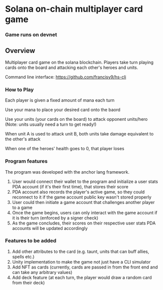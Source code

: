 # Solana on-chain multiplayer card game

### Game runs on devnet


## Overview

Multiplayer card game on the solana blockchain. Players take turn playing cards onto the board and attacking each other's heroes and units.

Command line interface: https://github.com/francisy9/hs-cli


### How to Play
Each player is given a fixed amount of mana each turn

Use your mana to place your desired card onto the baord

Use your units (your cards on the board) to attack opponent units/hero (Note: units usually need a turn to get ready!)

When unit A is used to attack unit B, both units take damage equivalent to the other's attack

When one of the heroes' health goes to 0, that player loses


### Program features
The program was developed with the anchor lang framework.
1. User would connect their wallet to the program and initialize a user stats PDA account (if it's their first time), that stores their score
2. PDA account also records the player's active game, so they could reconnect to it if the game account public key wasn't stored properly
3. User could then initiate a game account that challenges another player to a game
4. Once the game begins, users can only interact with the game account if it is their turn (enforced by a signer check)
5. As the game concludes, their scores on their respective user stats PDA accounts will be updated accordingly

### Features to be added
1. Add other attributes to the card (e.g. taunt, units that can buff allies, spells etc.)
1. Unity implementation to make the game not just have a CLI simulator
2. Add NFT as cards (currently, cards are passed in from the front end and can take any arbitrary values)
3. Add deck feature (at each turn, the player would draw a random card from their deck)
